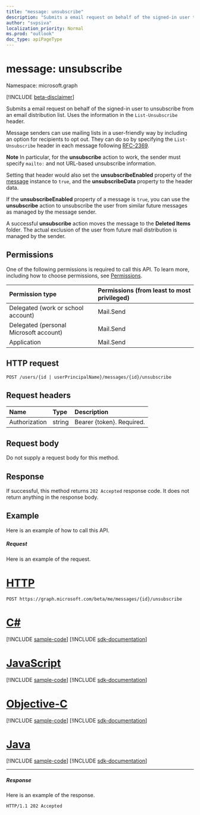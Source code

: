 ```yaml
---
title: "message: unsubscribe"
description: "Submits a email request on behalf of the signed-in user to unsubscribe from an email distribution list. Uses the information in the `List-Unsubscribe` header."
author: "svpsiva"
localization_priority: Normal
ms.prod: "outlook"
doc_type: apiPageType
---
```


# message: unsubscribe

Namespace: microsoft.graph

[!INCLUDE [beta-disclaimer](../../includes/beta-disclaimer.md)]

Submits a email request on behalf of the signed-in user to unsubscribe from an email distribution list. Uses the information in the `List-Unsubscribe` header.

Message senders can use mailing lists in a user-friendly way by including an option for recipients to opt out. They can do so by specifying the `List-Unsubscribe` header in each message following [RFC-2369](https://www.faqs.org/rfcs/rfc2369.html).

**Note** In particular, for the **unsubscribe** action to work, the sender must specify `mailto:` and not URL-based unsubscribe information.

Setting that header would also set the **unsubscribeEnabled** property of the [message](../resources/message.md) instance to `true`, and the **unsubscribeData** property to the header data.

If the **unsubscribeEnabled** property of a message is `true`, you can use the **unsubscribe** action to unsubscribe the user from similar future messages as managed by the message sender.

A successful **unsubscribe** action moves the message to the **Deleted Items** folder. The actual exclusion of the user from future mail distribution is managed by the sender.

## Permissions
One of the following permissions is required to call this API. To learn more, including how to choose permissions, see [Permissions](/graph/permissions-reference).

|Permission type      | Permissions (from least to most privileged)              |
|:--------------------|:---------------------------------------------------------|
|Delegated (work or school account) | Mail.Send    |
|Delegated (personal Microsoft account) | Mail.Send    |
|Application | Mail.Send |

## HTTP request
<!-- { "blockType": "ignored" } -->
```http
POST /users/{id | userPrincipalName}/messages/{id}/unsubscribe
```
## Request headers
| Name       | Type | Description|
|:---------------|:--------|:----------|
| Authorization  | string  | Bearer {token}. Required. |

## Request body
Do not supply a request body for this method.

## Response

If successful, this method returns `202 Accepted` response code. It does not return anything in the response body.

## Example
Here is an example of how to call this API.
##### Request
Here is an example of the request.

# [HTTP](#tab/http)
<!-- {
  "blockType": "request",
  "name": "message_unsubscribe"
}-->
```http
POST https://graph.microsoft.com/beta/me/messages/{id}/unsubscribe
```
# [C#](#tab/csharp)
[!INCLUDE [sample-code](../includes/snippets/csharp/message-unsubscribe-csharp-snippets.md)]
[!INCLUDE [sdk-documentation](../includes/snippets/snippets-sdk-documentation-link.md)]

# [JavaScript](#tab/javascript)
[!INCLUDE [sample-code](../includes/snippets/javascript/message-unsubscribe-javascript-snippets.md)]
[!INCLUDE [sdk-documentation](../includes/snippets/snippets-sdk-documentation-link.md)]

# [Objective-C](#tab/objc)
[!INCLUDE [sample-code](../includes/snippets/objc/message-unsubscribe-objc-snippets.md)]
[!INCLUDE [sdk-documentation](../includes/snippets/snippets-sdk-documentation-link.md)]

# [Java](#tab/java)
[!INCLUDE [sample-code](../includes/snippets/java/message-unsubscribe-java-snippets.md)]
[!INCLUDE [sdk-documentation](../includes/snippets/snippets-sdk-documentation-link.md)]

---


##### Response
Here is an example of the response. 
<!-- {
  "blockType": "response",
  "truncated": true
} -->
```http
HTTP/1.1 202 Accepted
```

<!-- uuid: 8fcb5dbc-d5aa-4681-8e31-b001d5168d79
2015-10-25 14:57:30 UTC -->
<!--
{
  "type": "#page.annotation",
  "description": "message: unsubscribe",
  "keywords": "",
  "section": "documentation",
  "tocPath": "",
  "suppressions": [
  ]
}
-->
